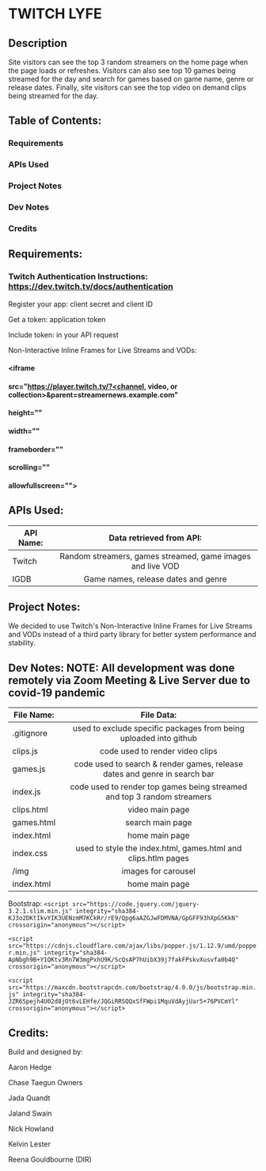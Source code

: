 # TWITCH LYFE

## Description 
Site visitors can see the top 3 random streamers on the home page when the page loads or refreshes. Visitors can also see top 10 games being streamed for the day and search for games based on game name, genre or release dates. Finally, site visitors can see the top video on demand clips being streamed for the day. 

## Table of Contents:

### Requirements
### APIs Used
### Project Notes
### Dev Notes
### Credits

## Requirements: 
### Twitch Authentication Instructions: https://dev.twitch.tv/docs/authentication
Register your app: 
    client secret and client ID

Get a token: 
    application token

Include token: 
    in your API request

Non-Interactive Inline Frames for Live Streams and VODs:
  #### <iframe
  #### src="https://player.twitch.tv/?<channel, video, or collection>&parent=streamernews.example.com"
  #### height="<height>"
  #### width="<width>"
  #### frameborder="<frameborder>"
  #### scrolling="<scrolling>"
  #### allowfullscreen="<allowfullscreen>">
  #### </iframe> 

## APIs Used:
| API Name:             |Data retrieved from API:                                          |
|-----------------------|:----------------------------------------------------------------:|
| Twitch                | Random streamers, games streamed, game images and live VOD       |
| IGDB                  | Game names, release dates and genre                              |


## Project Notes:
We decided to use Twitch's Non-Interactive Inline Frames for Live Streams and VODs instead of a third party library for better system performance and stability.

## Dev Notes: NOTE: All development was done remotely via Zoom Meeting & Live Server due to covid-19 pandemic
| File Name:             |File Data:                                                                 |
|-----------------------|:--------------------------------------------------------------------------:|
| .gitignore            | used to exclude specific packages from being uploaded into github          |
| clips.js              | code used to render video clips                                            |
| games.js              | code used to search & render games, release dates and genre in search bar  |
| index.js              | code used to render top games being streamed and top 3 random streamers    |
| clips.html            | video main page                                                            |
| games.html            | search main page                                                           |
| index.html            | home main page                                                             |
| index.css             | used to style the index.html, games.html and clips.htlm pages              |
| /img                  | images for carousel                                                        |
| index.html            | home main page                                                             |

Bootstrap: 
 `<script src="https://code.jquery.com/jquery-3.2.1.slim.min.js" integrity="sha384-KJ3o2DKtIkvYIK3UENzmM7KCkRr/rE9/Qpg6aAZGJwFDMVNA/GpGFF93hXpG5KkN" crossorigin="anonymous"></script>`

`<script src="https://cdnjs.cloudflare.com/ajax/libs/popper.js/1.12.9/umd/popper.min.js" integrity="sha384-ApNbgh9B+Y1QKtv3Rn7W3mgPxhU9K/ScQsAP7hUibX39j7fakFPskvXusvfa0b4Q" crossorigin="anonymous"></script>`

`<script src="https://maxcdn.bootstrapcdn.com/bootstrap/4.0.0/js/bootstrap.min.js" integrity="sha384-JZR6Spejh4U02d8jOt6vLEHfe/JQGiRRSQQxSfFWpi1MquVdAyjUar5+76PVCmYl" crossorigin="anonymous"></script>`

## Credits:
Build and designed by:

Aaron Hedge

Chase Taegun Owners

Jada Quandt

Jaland Swain

Nick Howland

Kelvin Lester

Reena Gouldbourne (DIR)

